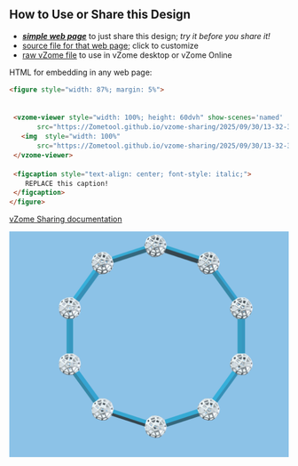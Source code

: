 
## How to Use or Share this Design

 - [***simple web page***](<https://Zometool.github.io/vzome-sharing/2025/09/30/13-32-34-2D-5-2-Decagon/>) to just share this design; *try it before you share it!*
 - [source file for that web page](<https://github.com/Zometool/vzome-sharing/edit/main/2025/09/30/13-32-34-2D-5-2-Decagon/index.md>); click to customize
 - [raw vZome file](<https://raw.githubusercontent.com/Zometool/vzome-sharing/main/2025/09/30/13-32-34-2D-5-2-Decagon/2D-5-2-Decagon.vZome>) to use in vZome desktop or vZome Online
 
 HTML for embedding in any web page:
 ```html
<figure style="width: 87%; margin: 5%">
  
  
  <vzome-viewer style="width: 100%; height: 60dvh" show-scenes='named'
        src="https://Zometool.github.io/vzome-sharing/2025/09/30/13-32-34-2D-5-2-Decagon/2D-5-2-Decagon.vZome" >
    <img  style="width: 100%"
        src="https://Zometool.github.io/vzome-sharing/2025/09/30/13-32-34-2D-5-2-Decagon/2D-5-2-Decagon.png" >
  </vzome-viewer>

  <figcaption style="text-align: center; font-style: italic;">
     REPLACE this caption!
  </figcaption>
</figure>

 ```

[vZome Sharing documentation](https://vzome.github.io/vzome/sharing.html#how-it-works)

![Image](<2D-5-2-Decagon.png>)

